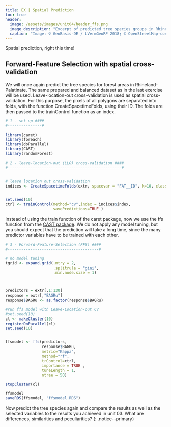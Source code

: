 ```yaml
---
title: EX | Spatial Prediction
toc: true
header:
  image: /assets/images/unit04/header_ffs.png
  image_description: "Excerpt of predicted tree species groups in Rhineland-Palatinate"
  caption: "Image: © GeoBasis-DE / LVermGeoRP 2018; © OpenStreetMap-contributors; © Hansen/UMD/Google/USGS/NASA; © ESA - produced from ESA remote sensing data"
---
```


Spatial prediction, right this time!

## Forward-Feature Selection with spatial cross-validation

We will once again predict the tree species for forest areas in Rhineland-Palatinate. The same prepared and balanced dataset as in the last exercise will be used. Leave-location-out cross-validation is used as spatial cross-validation. For this purpose, the pixels of all polygons are separated into folds, with the function CreateSpacetimeFolds, using their ID. The folds are then passed to the trainControl function as an index.

```r
# 1 - set up ####
#---------------#

library(caret)
library(foreach)
library(doParallel)
library(CAST)
library(randomForest)

# 2 - leave-location-out (LLO) cross-validation ####
#--------------------------------------------------#


# leave location out cross-validation
indices <- CreateSpacetimeFolds(extr, spacevar = "FAT__ID", k=10, class = "BAGRu")


set.seed(10)
ctrl <- trainControl(method="cv",index = indices$index,
                     savePredictions=TRUE )


```

Instead of using the train function of the caret package, now we use the ffs function from the [CAST package](https://cran.r-project.org/web/packages/CAST/index.html). We do not apply any model tuning, but you should expect that the prediction will take a long time, since the many predictor variables have to be trained with each other. 

```r
# 3 - Forward-Feature-Selection (FFS) ####
#----------------------------------------#

# no model tuning
tgrid <- expand.grid(.mtry = 2,
                     .splitrule = "gini",
                     .min.node.size = 1)



predictors = extr[,1:130]
response = extr[,"BAGRu"]
response$BAGRu <- as.factor(response$BAGRu)

#run ffs model with Leave-Location-out CV
#set.seed(10)
cl <- makeCluster(10)
registerDoParallel(cl)
set.seed(10)


ffsmodel <- ffs(predictors,
                response$BAGRu, 
                metric="Kappa", 
                method="rf",
                trControl=ctrl, 
                importance = TRUE ,
                tuneLength = 1, 
                ntree = 50)

stopCluster(cl)

ffsmodel
saveRDS(ffsmodel, "ffsmodel.RDS")


```
Now predict the tree species again and compare the results as well as the selected variables to the results you achieved in unit 03. What are differences, similarities and peculiarities? 
{: .notice--primary}